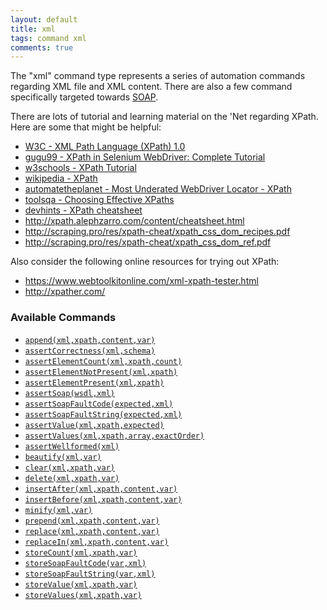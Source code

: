 ```yaml
---
layout: default
title: xml
tags: command xml
comments: true
---
```



The "xml" command type represents a series of automation commands regarding XML file and XML content. There are also a
few command specifically targeted towards <a href="https://en.wikipedia.org/wiki/SOAP" class="external-link" target="_nexial_link">SOAP</a>.

There are lots of tutorial and learning material on the 'Net regarding XPath. Here are some that might
be helpful:
- <a href="https://www.w3.org/TR/1999/REC-xpath-19991116/" class="external-link" target="_nexial_link">W3C - XML Path Language (XPath) 1.0</a>
- <a href="https://www.guru99.com/xpath-selenium.html" class="external-link" target="_nexial_link">gugu99 - XPath in Selenium WebDriver: Complete Tutorial</a>
- <a href="https://www.w3schools.com/xml/xpath_intro.asp" class="external-link" target="_nexial_link">w3schools - XPath Tutorial</a>
- <a href="https://en.wikipedia.org/wiki/XPath" class="external-link" target="_nexial_link">wikipedia - XPath</a>
- <a href="https://automatetheplanet.com/underrated-webdriver-locator-xpath/" class="external-link" target="_nexial_target">automatetheplanet - Most Underated WebDriver Locator - XPath</a>
- <a href="http://toolsqa.com/selenium-webdriver/choosing-effective-xpath/" class="external-link" target="_nexial_target">toolsqa - Choosing Effective XPaths</a>
- <a href="https://devhints.io/xpath" class="external-link" target="_nexial_target">devhints - XPath cheatsheet</a>
- <a href="http://xpath.alephzarro.com/content/cheatsheet.html" class="external-link" target="_nexial_target">http://xpath.alephzarro.com/content/cheatsheet.html</a>
- <a href="http://scraping.pro/res/xpath-cheat/xpath_css_dom_recipes.pdf" class="external-link" target="_nexial_target">http://scraping.pro/res/xpath-cheat/xpath_css_dom_recipes.pdf</a>
- <a href="http://scraping.pro/res/xpath-cheat/xpath_css_dom_ref.pdf" class="external-link" target="_nexial_target">http://scraping.pro/res/xpath-cheat/xpath_css_dom_ref.pdf</a>

Also consider the following online resources for trying out XPath:
- <a href="https://www.webtoolkitonline.com/xml-xpath-tester.html" class="external-link" target="_nexial_target">https://www.webtoolkitonline.com/xml-xpath-tester.html</a>
- <a href="http://xpather.com/" class="external-link" target="_nexial_target">http://xpather.com/</a>


### Available Commands
- [`append(xml,xpath,content,var)`](append(xml,xpath,content,var))
- [`assertCorrectness(xml,schema)`](assertCorrectness(xml,schema))
- [`assertElementCount(xml,xpath,count)`](assertElementCount(xml,xpath,count))
- [`assertElementNotPresent(xml,xpath)`](assertElementNotPresent(xml,xpath))
- [`assertElementPresent(xml,xpath)`](assertElementPresent(xml,xpath))
- [`assertSoap(wsdl,xml)`](assertSoap(wsdl,xml))
- [`assertSoapFaultCode(expected,xml)`](assertSoapFaultCode(expected,xml))
- [`assertSoapFaultString(expected,xml)`](assertSoapFaultString(expected,xml))
- [`assertValue(xml,xpath,expected)`](assertValue(xml,xpath,expected))
- [`assertValues(xml,xpath,array,exactOrder)`](assertValues(xml,xpath,array,exactOrder))
- [`assertWellformed(xml)`](assertWellformed(xml))
- [`beautify(xml,var)`](beautify(xml,var))
- [`clear(xml,xpath,var)`](clear(xml,xpath,var))
- [`delete(xml,xpath,var)`](delete(xml,xpath,var))
- [`insertAfter(xml,xpath,content,var)`](insertAfter(xml,xpath,content,var))
- [`insertBefore(xml,xpath,content,var)`](insertBefore(xml,xpath,content,var))
- [`minify(xml,var)`](minify(xml,var))
- [`prepend(xml,xpath,content,var)`](prepend(xml,xpath,content,var))
- [`replace(xml,xpath,content,var)`](replace(xml,xpath,content,var))
- [`replaceIn(xml,xpath,content,var)`](replaceIn(xml,xpath,content,var))
- [`storeCount(xml,xpath,var)`](storeCount(xml,xpath,var))
- [`storeSoapFaultCode(var,xml)`](storeSoapFaultCode(var,xml))
- [`storeSoapFaultString(var,xml)`](storeSoapFaultString(var,xml))
- [`storeValue(xml,xpath,var)`](storeValue(xml,xpath,var))
- [`storeValues(xml,xpath,var)`](storeValues(xml,xpath,var))
